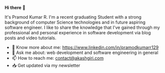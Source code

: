 **Hi there** 👋

It's Pramod Kumar R. I'm a recent  graduating Student with a strong background of computer Science technologies and in future aspiring software engineer. 
I like to share the knowledge that I've gained through my professional and personal experience in software development via blog posts and video tutorials.
  * 🔗 Know more about me: https://www.linkedin.com/in/pramodkumarr129
  * 💬 Ask me about: web development and software engineering in general
  * 📫 How to reach me: contact@akashgiri.com
  * 📥 Get updated via my newsletter

